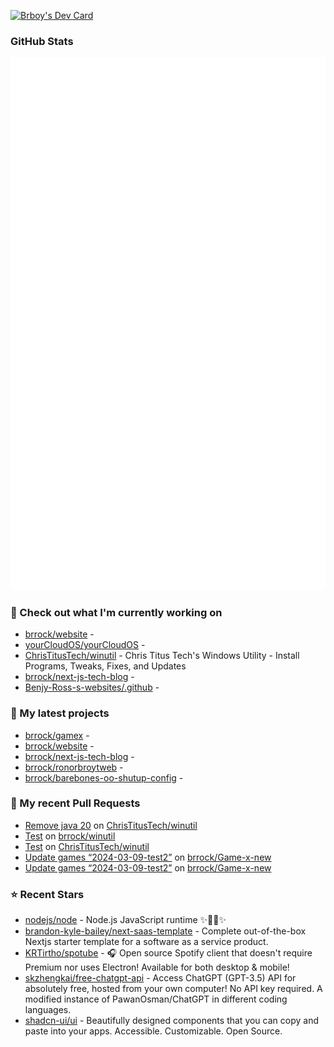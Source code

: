 <a href="https://app.daily.dev/brboy"><img src="https://api.daily.dev/devcards/v2/4Od30842NXiIC3it6dfHG.png?r=60c&type=default" width="356" alt="Brboy's Dev Card"/></a>
### GitHub Stats

<p align="left"><img src="https://raw.githubusercontent.com/brrock/brrock/main/github-metrics.svg" /></p>

### 👷 Check out what I'm currently working on

- [brrock/website](https://github.com/brrock/website) - 
- [yourCloudOS/yourCloudOS](https://github.com/yourCloudOS/yourCloudOS) - 
- [ChrisTitusTech/winutil](https://github.com/ChrisTitusTech/winutil) - Chris Titus Tech&#39;s Windows Utility - Install Programs, Tweaks, Fixes, and Updates
- [brrock/next-js-tech-blog](https://github.com/brrock/next-js-tech-blog) - 
- [Benjy-Ross-s-websites/.github](https://github.com/Benjy-Ross-s-websites/.github) - 
### 🌱 My latest projects

- [brrock/gamex](https://github.com/brrock/gamex) - 
- [brrock/website](https://github.com/brrock/website) - 
- [brrock/next-js-tech-blog](https://github.com/brrock/next-js-tech-blog) - 
- [brrock/ronorbroytweb](https://github.com/brrock/ronorbroytweb) - 
- [brrock/barebones-oo-shutup-config](https://github.com/brrock/barebones-oo-shutup-config) - 
### 🔨 My recent Pull Requests

- [Remove java 20](https://github.com/ChrisTitusTech/winutil/pull/2095) on [ChrisTitusTech/winutil](https://github.com/ChrisTitusTech/winutil)
- [Test](https://github.com/brrock/winutil/pull/1) on [brrock/winutil](https://github.com/brrock/winutil)
- [Test](https://github.com/ChrisTitusTech/winutil/pull/2094) on [ChrisTitusTech/winutil](https://github.com/ChrisTitusTech/winutil)
- [Update games “2024-03-09-test2”](https://github.com/brrock/Game-x-new/pull/6) on [brrock/Game-x-new](https://github.com/brrock/Game-x-new)
- [Update games “2024-03-09-test2”](https://github.com/brrock/Game-x-new/pull/5) on [brrock/Game-x-new](https://github.com/brrock/Game-x-new)
### ⭐ Recent Stars

- [nodejs/node](https://github.com/nodejs/node) - Node.js JavaScript runtime ✨🐢🚀✨
- [brandon-kyle-bailey/next-saas-template](https://github.com/brandon-kyle-bailey/next-saas-template) - Complete out-of-the-box Nextjs starter template for a software as a service product. 
- [KRTirtho/spotube](https://github.com/KRTirtho/spotube) - 🎧 Open source Spotify client that doesn&#39;t require Premium nor uses Electron! Available for both desktop &amp; mobile!
- [skzhengkai/free-chatgpt-api](https://github.com/skzhengkai/free-chatgpt-api) - Access ChatGPT (GPT-3.5) API for absolutely free, hosted from your own computer! No API key required. A modified instance of PawanOsman/ChatGPT in different coding languages.
- [shadcn-ui/ui](https://github.com/shadcn-ui/ui) - Beautifully designed components that you can copy and paste into your apps. Accessible. Customizable. Open Source.
